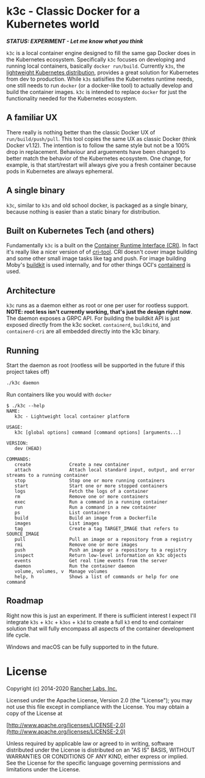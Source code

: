 k3c - Classic Docker for a Kubernetes world
===========================================

***STATUS: EXPERIMENT - Let me know what you think***

`k3c` is a local container engine designed to fill the same gap Docker does
in the Kubernetes ecosystem.  Specifically `k3c` focuses on developing and
running local containers, basically `docker run/build`. Currently `k3s`, the
[lightweight Kubernetes distribution](https://github.com/rancher/k3s),
provides a great solution for Kubernetes from dev to production.  While
`k3s` satisifies the Kubernetes runtime needs, one still needs to run
`docker` (or a docker-like tool) to actually develop and build the container
images.  `k3c` is intended to replace `docker` for just the functionality
needed for the Kubernetes ecosystem.

## A familiar UX

There really is nothing better than the classic Docker UX of `run/build/push/pull`.
This tool copies the same UX as classic Docker (think Docker v1.12). The intention
is to follow the same style but not be a 100% drop in replacement.  Behaviour and
arguements have been changed to better match the behavior of the Kubernetes ecosystem.
One change, for example, is that start/restart will always give you a fresh container
because pods in Kubernetes are always ephemeral.

## A single binary

`k3c`, similar to `k3s` and old school docker, is packaged as a single binary, because nothing
is easier than a static binary for distribution.

## Built on Kubernetes Tech (and others)

Fundamentally `k3c` is a built on the [Container Runtime Interface (CRI)](https://github.com/kubernetes/cri-api).  In fact it's really like a nicer version of
of [cri-tool](https://github.com/kubernetes-sigs/cri-tools). CRI doesn't cover image building
and some other small image tasks like tag and push.  For image building Moby's [buildkit](https://github.com/moby/buildkit)
is used internally, and for other things OCI's [containerd](https://github.com/containerd/containerd) is used.

## Architecture

`k3c` runs as a daemon either as root or one per user for rootless support.  **NOTE: root less isn't currently
working, that's just the design right now**.  The daemon exposes a GRPC API.  For building the buildkit API is just
exposed directly from the k3c socket.  `containerd`, `buildkitd`, and `containerd-cri` are all embedded
directly into the k3c binary.

## Running

Start the daemon as root (rootless will be supported in the future if this project takes off)
```bash
./k3c daemon
```

Run containers like you would with `docker`

```
$ ./k3c --help
NAME:
   k3c - Lightweight local container platform

USAGE:
   k3c [global options] command [command options] [arguments...]

VERSION:
   dev (HEAD)

COMMANDS:
   create              Create a new container
   attach              Attach local standard input, output, and error streams to a running container
   stop                Stop one or more running containers
   start               Start one or more stopped containers
   logs                Fetch the logs of a container
   rm                  Remove one or more containers
   exec                Run a command in a running container
   run                 Run a command in a new container
   ps                  List containers
   build               Build an image from a Dockerfile
   images              List images
   tag                 Create a tag TARGET_IMAGE that refers to SOURCE_IMAGE
   pull                Pull an image or a repository from a registry
   rmi                 Remove one or more images
   push                Push an image or a repository to a registry
   inspect             Return low-level information on k3c objects
   events              Get real time events from the server
   daemon              Run the container daemon
   volume, volumes, v  Manage volumes
   help, h             Shows a list of commands or help for one command
```

## Roadmap

Right now this is just an experiment. If there is sufficient interest I expect I'll integrate
`k3s` + `k3c` + `k3os` + `k3d` to create a full `k3` end to end container solution that will
fully encompass all aspects of the container development life cycle.

Windows and macOS can be fully supported to in the future.

# License

Copyright (c) 2014-2020 [Rancher Labs, Inc.](http://rancher.com)

Licensed under the Apache License, Version 2.0 (the "License");
you may not use this file except in compliance with the License.
You may obtain a copy of the License at

[http://www.apache.org/licenses/LICENSE-2.0](http://www.apache.org/licenses/LICENSE-2.0)

Unless required by applicable law or agreed to in writing, software
distributed under the License is distributed on an "AS IS" BASIS,
WITHOUT WARRANTIES OR CONDITIONS OF ANY KIND, either express or implied.
See the License for the specific language governing permissions and
limitations under the License.

